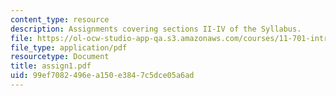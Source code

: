 ```yaml
---
content_type: resource
description: Assignments covering sections II-IV of the Syllabus.
file: https://ol-ocw-studio-app-qa.s3.amazonaws.com/courses/11-701-introduction-to-planning-institutional-processes-in-developing-countries-fall-2003/99ef7082496ea150e3847c5dce05a6ad_assign1.pdf
file_type: application/pdf
resourcetype: Document
title: assign1.pdf
uid: 99ef7082-496e-a150-e384-7c5dce05a6ad
---
```

